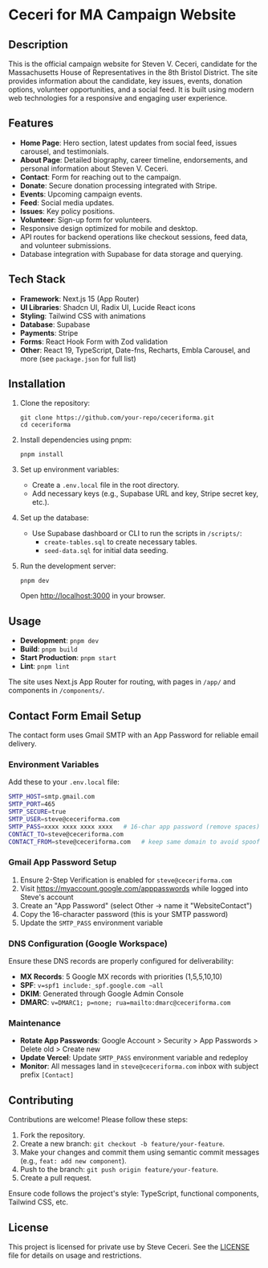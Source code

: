 # Ceceri for MA Campaign Website

## Description

This is the official campaign website for Steven V. Ceceri, candidate for the Massachusetts House of Representatives in the 8th Bristol District. The site provides information about the candidate, key issues, events, donation options, volunteer opportunities, and a social feed. It is built using modern web technologies for a responsive and engaging user experience.

## Features

- **Home Page**: Hero section, latest updates from social feed, issues carousel, and testimonials.
- **About Page**: Detailed biography, career timeline, endorsements, and personal information about Steven V. Ceceri.
- **Contact**: Form for reaching out to the campaign.
- **Donate**: Secure donation processing integrated with Stripe.
- **Events**: Upcoming campaign events.
- **Feed**: Social media updates.
- **Issues**: Key policy positions.
- **Volunteer**: Sign-up form for volunteers.
- Responsive design optimized for mobile and desktop.
- API routes for backend operations like checkout sessions, feed data, and volunteer submissions.
- Database integration with Supabase for data storage and querying.

## Tech Stack

- **Framework**: Next.js 15 (App Router)
- **UI Libraries**: Shadcn UI, Radix UI, Lucide React icons
- **Styling**: Tailwind CSS with animations
- **Database**: Supabase
- **Payments**: Stripe
- **Forms**: React Hook Form with Zod validation
- **Other**: React 19, TypeScript, Date-fns, Recharts, Embla Carousel, and more (see `package.json` for full list)

## Installation

1. Clone the repository:

   ```
   git clone https://github.com/your-repo/ceceriforma.git
   cd ceceriforma
   ```

2. Install dependencies using pnpm:

   ```
   pnpm install
   ```

3. Set up environment variables:

   - Create a `.env.local` file in the root directory.
   - Add necessary keys (e.g., Supabase URL and key, Stripe secret key, etc.).

4. Set up the database:

   - Use Supabase dashboard or CLI to run the scripts in `/scripts/`:
     - `create-tables.sql` to create necessary tables.
     - `seed-data.sql` for initial data seeding.

5. Run the development server:
   ```
   pnpm dev
   ```
   Open [http://localhost:3000](http://localhost:3000) in your browser.

## Usage

- **Development**: `pnpm dev`
- **Build**: `pnpm build`
- **Start Production**: `pnpm start`
- **Lint**: `pnpm lint`

The site uses Next.js App Router for routing, with pages in `/app/` and components in `/components/`.

## Contact Form Email Setup

The contact form uses Gmail SMTP with an App Password for reliable email delivery.

### Environment Variables

Add these to your `.env.local` file:

```bash
SMTP_HOST=smtp.gmail.com
SMTP_PORT=465
SMTP_SECURE=true
SMTP_USER=steve@ceceriforma.com
SMTP_PASS=xxxx xxxx xxxx xxxx   # 16-char app password (remove spaces)
CONTACT_TO=steve@ceceriforma.com
CONTACT_FROM=steve@ceceriforma.com   # keep same domain to avoid spoof flags
```

### Gmail App Password Setup

1. Ensure 2-Step Verification is enabled for `steve@ceceriforma.com`
2. Visit https://myaccount.google.com/apppasswords while logged into Steve's account
3. Create an "App Password" (select Other → name it "WebsiteContact")
4. Copy the 16-character password (this is your SMTP password)
5. Update the `SMTP_PASS` environment variable

### DNS Configuration (Google Workspace)

Ensure these DNS records are properly configured for deliverability:

- **MX Records**: 5 Google MX records with priorities (1,5,5,10,10)
- **SPF**: `v=spf1 include:_spf.google.com ~all`
- **DKIM**: Generated through Google Admin Console
- **DMARC**: `v=DMARC1; p=none; rua=mailto:dmarc@ceceriforma.com`

### Maintenance

- **Rotate App Passwords**: Google Account > Security > App Passwords > Delete old > Create new
- **Update Vercel**: Update `SMTP_PASS` environment variable and redeploy
- **Monitor**: All messages land in `steve@ceceriforma.com` inbox with subject prefix `[Contact]`

## Contributing

Contributions are welcome! Please follow these steps:

1. Fork the repository.
2. Create a new branch: `git checkout -b feature/your-feature`.
3. Make your changes and commit them using semantic commit messages (e.g., `feat: add new component`).
4. Push to the branch: `git push origin feature/your-feature`.
5. Create a pull request.

Ensure code follows the project's style: TypeScript, functional components, Tailwind CSS, etc.

## License

This project is licensed for private use by Steve Ceceri. See the [LICENSE](./LICENSE) file for details on usage and restrictions.
